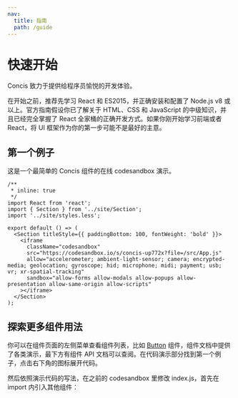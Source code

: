 ```yaml
---
nav:
  title: 指南
  path: /guide
---
```


# 快速开始

Concis 致力于提供给程序员愉悦的开发体验。

<Alert>在开始之前，推荐先学习 React 和 ES2015，并正确安装和配置了 Node.js v8 或以上。官方指南假设你已了解关于 HTML、CSS 和 JavaScript 的中级知识，并且已经完全掌握了 React 全家桶的正确开发方式。如果你刚开始学习前端或者 React，将 UI 框架作为你的第一步可能不是最好的主意。</Alert>

## 第一个例子

这是一个最简单的 Concis 组件的在线 codesandbox 演示。

```tsx
/**
 * inline: true
 */
import React from 'react';
import { Section } from '../site/Section';
import '../site/styles.less';

export default () => (
  <Section titleStyle={{ paddingBottom: 100, fontWeight: 'bold' }}>
    <iframe
      className="codesandbox"
      src="https://codesandbox.io/s/concis-up772x?file=/src/App.js"
      allow="accelerometer; ambient-light-sensor; camera; encrypted-media; geolocation; gyroscope; hid; microphone; midi; payment; usb; vr; xr-spatial-tracking"
      sandbox="allow-forms allow-modals allow-popups allow-presentation allow-same-origin allow-scripts"
    ></iframe>
  </Section>
);
```

## 探索更多组件用法

你可以在组件页面的左侧菜单查看组件列表，比如 <a href="http://concis.org.cn/#/common/button">Button</a> 组件，组件文档中提供了各类演示，最下方有组件 API 文档可以查阅。在代码演示部分找到第一个例子，点击右下角的图标展开代码。

然后依照演示代码的写法，在之前的 codesandbox 里修改 index.js，首先在 import 内引入其他组件：
